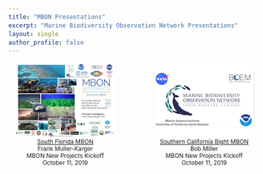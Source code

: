 ```yaml
---
title: "MBON Presentations"
excerpt: "Marine Biodiversity Observation Network Presentations"
layout: single
author_profile: false
---
```


<div style="width:45%; float:left; text-align:center; font-size: smaller;">
<a href="https://usf.box.com/s/1lgwavlh1yq1gx19r1188l0v9fun317h" target="_blank"><img src="/images/mbon_fmk_20191011.png"><br>
South Florida MBON</a><br>
Frank Muller-Karger<br>  
MBON New Projects Kickoff<br> 
October 11, 2019

</div>

<div style="width:45%; float:right; text-align:center; font-size: smaller;">
<a href="https://usf.box.com/s/1lgwavlh1yq1gx19r1188l0v9fun317h" target="_blank"><img src="/images/mbon_bm_20191011.png"><br>
Southern California Bight MBON</a><br>
Bob Miller<br>  
MBON New Projects Kickoff<br> 
October 11, 2019

</div>

<div style="clear: both;"></div>
